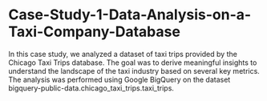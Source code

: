 # Case-Study-1-Data-Analysis-on-a-Taxi-Company-Database
In this case study, we analyzed a dataset of taxi trips provided by the Chicago Taxi Trips database. The goal was to derive meaningful insights to understand the landscape of the taxi industry based on several key metrics. The analysis was performed using Google BigQuery on the dataset bigquery-public-data.chicago_taxi_trips.taxi_trips.
